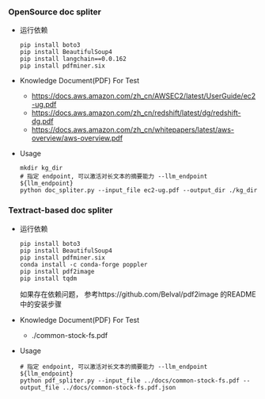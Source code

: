 ### OpenSource doc spliter

- 运行依赖
    ```shell
    pip install boto3
    pip install BeautifulSoup4
    pip install langchain==0.0.162
    pip install pdfminer.six
    ```

- Knowledge Document(PDF) For Test 
  + https://docs.aws.amazon.com/zh_cn/AWSEC2/latest/UserGuide/ec2-ug.pdf
  + https://docs.aws.amazon.com/zh_cn/redshift/latest/dg/redshift-dg.pdf
  + https://docs.aws.amazon.com/zh_cn/whitepapers/latest/aws-overview/aws-overview.pdf

- Usage
    ```shell
    mkdir kg_dir
    # 指定 endpoint, 可以激活对长文本的摘要能力 --llm_endpoint ${llm_endpoint}
    python doc_spliter.py --input_file ec2-ug.pdf --output_dir ./kg_dir
    ```

### Textract-based doc spliter
    
- 运行依赖
    ```shell
    pip install boto3
    pip install BeautifulSoup4
    pip install pdfminer.six
    conda install -c conda-forge poppler
    pip install pdf2image
    pip install tqdm
    ```
    如果存在依赖问题， 参考https://github.com/Belval/pdf2image 的README中的安装步骤

- Knowledge Document(PDF) For Test 
  + ./common-stock-fs.pdf

- Usage
    ```shell
    # 指定 endpoint, 可以激活对长文本的摘要能力 --llm_endpoint ${llm_endpoint}
    python pdf_spliter.py --input_file ../docs/common-stock-fs.pdf --output_file ../docs/common-stock-fs.pdf.json
    ```
